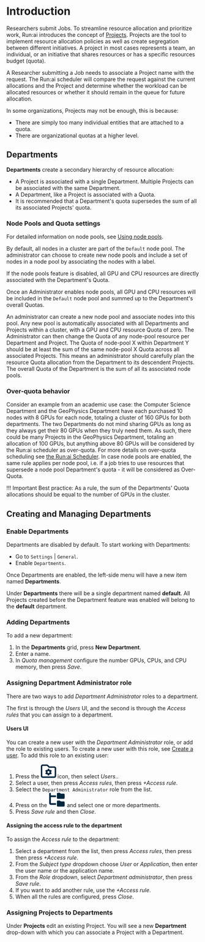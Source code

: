 # Introduction

Researchers submit Jobs. To streamline resource allocation and prioritize work, Run:ai introduces the concept of [Projects](project-setup.md). Projects are the tool to implement resource allocation policies as well as create segregation between different initiatives. A project in most cases represents a team, an individual, or an initiative that shares resources or has a specific resources budget (quota).

A Researcher submitting a Job needs to associate a Project name with the request. The Run:ai scheduler will compare the request against the current allocations and the Project and determine whether the workload can be allocated resources or whether it should remain in the queue for future allocation.

In some organizations, Projects may not be enough, this is because:

* There are simply too many individual entities that are attached to a quota.
* There are organizational quotas at a higher level.

## Departments

**Departments** create a secondary hierarchy of resource allocation:

* A Project is associated with a single Department. Multiple Projects can be associated with the same Department.
* A Department, like a Project is associated with a Quota. 
* It is recommended that a Department's quota supersedes the sum of all its associated Projects' quota.

### Node Pools and Quota settings

For detailed information on node pools, see [Using node pools](../../Researcher/scheduling/using-node-pools.md).

By default, all nodes in a cluster are part of the `Default` node pool. The administrator can choose to create new node pools and include a set of nodes in a node pool by associating the nodes with a label.

If the node pools feature is disabled, all GPU and CPU resources are directly associated with the Department's Quota. 

Once an Administrator enables node pools, all GPU and CPU resources will be included in the `Default` node pool and summed up to the Department's overall Quotas.

An administrator can create a new node pool and associate nodes into this pool. Any new pool is automatically associated with all Departments and Projects within a cluster, with a GPU and CPU resource Quota of zero. The Administrator can then change the Quota of any node-pool resource per Department and Project. The Quota of node-pool X within Department Y should be at least the sum of the same node-pool X Quota across all associated Projects. This means an administrator should carefully plan the resource Quota allocation from the Department to its descendent Projects.
The overall Quota of the Department is the sum of all its associated node pools. 

### Over-quota behavior

Consider an example from an academic use case: the Computer Science Department and the GeoPhysics Department have each purchased 10 nodes with 8 GPUs for each node, totaling a cluster of 160 GPUs for both departments. The two Departments do not mind sharing GPUs as long as they always get their 80 GPUs when they truly need them. As such, there could be many Projects in the GeoPhysics Department, totaling an allocation of 100 GPUs, but anything above 80 GPUs will be considered by the Run:ai scheduler as over-quota. For more details on over-quota scheduling see [the Run:ai Scheduler](../../Researcher/scheduling/the-runai-scheduler.md). In case node pools are enabled, the same rule applies per node pool, i.e. if a job tries to use resources that supersede a node pool Department's quota - it will be considered as Over-Quota.

!!! Important
    Best practice: As a rule, the sum of the Departments' Quota allocations should be equal to the number of GPUs in the cluster.

## Creating and Managing Departments

### Enable Departments

Departments are disabled by default. To start working with Departments:

* Go to `Settings` | `General`.
* Enable `Departments`.

Once Departments are enabled, the left-side menu will have a new item named **Departments**.

Under **Departments** there will be a single department named **default**. All Projects created before the Department feature was enabled will belong to the **default** department.

### Adding Departments

To add a new department:

1. In the **Departments** grid, press **New Department**.
2. Enter a name.
3. In *Quota management* configure the number GPUs, CPUs, and CPU memory, then press *Save*.

<!-- 4. In *Access control* select a user or application to be department administrator. If there are no users assigned the role of department administrator, see [Assigning Department Administrator role](#assigning-department-administrator-role). -->

### Assigning Department Administrator role

There are two ways to add *Department Administrator* roles to a department.

The first is through the *Users* UI, and the second is through the *Access rules* that you can assign to a department.

#### Users UI

You can create a new user with the *Department Administrator* role, or add the role to existing users.
To create a new user with this role, see [Create a user](admin-ui-users.md#create-a-user).
To add this role to an existing user:

1. Press the ![Tools and Settings](img/tools-and-settings.svg) icon, then select *Users*..
2. Select a user, then press *Access rules*, then press *+Access rule*.
3. Select the `Department Administrator` role from the list.
4. Press on the ![Scope](../../images/scope-icon.svg) and select one or more departments.
5. Press *Save rule* and then *Close*.

#### Assigning the access rule to the department

To assign the *Access rule* to the department:

1. Select a department from the list, then press *Access rules*, then press then press *+Access rule*.
2. From the *Subject type* dropdown choose *User* or *Application*, then enter the user name or the application name.
3. From the *Role* dropdown, select *Department administrator*, then press *Save rule*.
4. If you want to add another rule, use the *+Access rule*.
5. When all the rules are configured, press *Close*.

<!-- After you have created the user with the Department Administrator role, you will need to assign the user to the correct department.

To assign the Department Administrator user to the correct department:

1. Go to `Settings | Departments`.
2. Select a department from the list, then press `Edit`. If you do not have a department, you will need to create one. See [Adding a new department](#adding-departments).
3. Select `Department Administrator`, then select `Users` or `Applications`.
4. If you selected `Users`, select one or more users from the drop down menu.
5. Press save when complete. -->

### Assigning Projects to Departments

Under **Projects** edit an existing Project. You will see a new **Department** drop-down with which you can associate a Project with a Department.
